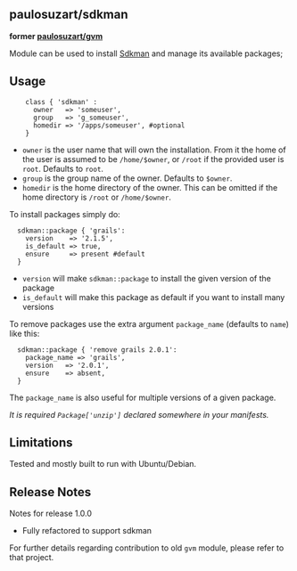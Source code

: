 paulosuzart/sdkman
---------------

**former [paulosuzart/gvm](https://forge.puppetlabs.com/paulosuzart/gvm)**

Module can be used to install [Sdkman](http://sdkman.io) and manage its available packages;

Usage
-----

````puppet
    class { 'sdkman' :
      owner   => 'someuser',
      group   => 'g_someuser',
      homedir => '/apps/someuser', #optional
    }
````

   - `owner` is the user name that will own the installation. From it the home of the user is assumed to be `/home/$owner`, or `/root` if the provided user is `root`. Defaults to `root`.
   - `group` is the group name of the owner.  Defaults to `$owner`.
   - `homedir` is the home directory of the owner.  This can be omitted if the home directory is `/root` or `/home/$owner`.

To install packages simply do:

````puppet
  sdkman::package { 'grails':
    version    => '2.1.5',
    is_default => true,
    ensure     => present #default
  }
````

   - `version` will make `sdkman::package` to install the given version of the package
   - `is_default` will make this package as default if you want to install many versions

To remove packages use the extra argument `package_name` (defaults to `name`) like this:

````puppet
  sdkman::package { 'remove grails 2.0.1':
    package_name => 'grails',
    version   => '2.0.1',
    ensure    => absent,
  }
````

The `package_name` is also useful for multiple versions of a given package.

*It is required `Package['unzip']` declared somewhere in your manifests.*

Limitations
-----------
Tested and mostly built to run with Ubuntu/Debian.


Release Notes
-------------

Notes for release 1.0.0

  - Fully refactored to support sdkman

For further details regarding contribution to old `gvm` module, please refer to that project.
